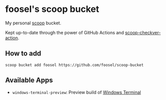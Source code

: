 # foosel's scoop bucket

My personal [scoop](https://scoop.sh/) bucket.

Kept up-to-date through the power of GitHub Actions and [scoop-checkver-action](https://github.com/foosel/scoop-checkver-action).

## How to add

```
scoop bucket add foosel https://github.com/foosel/scoop-bucket
```

## Available Apps

  * `windows-terminal-preview`: Preview build of [Windows Terminal](https://github.com/microsoft/terminal)
